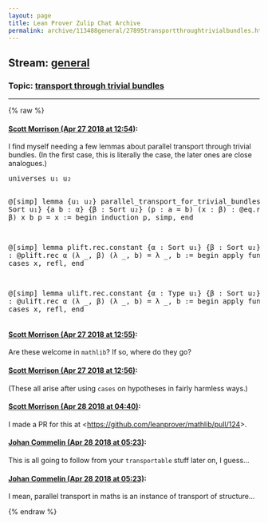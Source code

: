 ```yaml
---
layout: page
title: Lean Prover Zulip Chat Archive 
permalink: archive/113488general/27895transportthroughtrivialbundles.html
---
```


## Stream: [general](index.html)
### Topic: [transport through trivial bundles](27895transportthroughtrivialbundles.html)

---


{% raw %}
#### [ Scott Morrison (Apr 27 2018 at 12:54)](https://leanprover.zulipchat.com/#narrow/stream/113488-general/topic/transport%20through%20trivial%20bundles/near/125769004):
<p>I find myself needing a few lemmas about parallel transport through trivial bundles. (In the first case, this is literally the case, the later ones are close analogues.)</p>
<div class="codehilite"><pre><span></span>universes u₁ u₂

@[simp] lemma {u₁ u₂} parallel_transport_for_trivial_bundles {α : Sort u₁} {a b : α} {β : Sort u₂} (p : a = b) (x : β) : @eq.rec α a (λ _, β) x b p = x :=
begin
  induction p,
  simp,
end

@[simp] lemma plift.rec.constant {α : Sort u₁} {β : Sort u₂} (b : β) : @plift.rec α (λ _, β) (λ _, b) = λ _, b :=
begin
  apply funext,
  intros,
  cases x,
  refl,
end

@[simp] lemma ulift.rec.constant {α : Type u₁} {β : Sort u₂} (b : β) : @ulift.rec α (λ _, β) (λ _, b) = λ _, b :=
begin
  apply funext,
  intros,
  cases x,
  refl,
end
</pre></div>

#### [ Scott Morrison (Apr 27 2018 at 12:55)](https://leanprover.zulipchat.com/#narrow/stream/113488-general/topic/transport%20through%20trivial%20bundles/near/125769016):
<p>Are these welcome in <code>mathlib</code>? If so, where do they go?</p>

#### [ Scott Morrison (Apr 27 2018 at 12:56)](https://leanprover.zulipchat.com/#narrow/stream/113488-general/topic/transport%20through%20trivial%20bundles/near/125769054):
<p>(These all arise after using <code>cases</code> on hypotheses in fairly harmless ways.)</p>

#### [ Scott Morrison (Apr 28 2018 at 04:40)](https://leanprover.zulipchat.com/#narrow/stream/113488-general/topic/transport%20through%20trivial%20bundles/near/125803956):
<p>I made a PR for this at &lt;<a href="https://github.com/leanprover/mathlib/pull/124" target="_blank" title="https://github.com/leanprover/mathlib/pull/124">https://github.com/leanprover/mathlib/pull/124</a>&gt;.</p>

#### [ Johan Commelin (Apr 28 2018 at 05:23)](https://leanprover.zulipchat.com/#narrow/stream/113488-general/topic/transport%20through%20trivial%20bundles/near/125805005):
<p>This is all going to follow from your <code>transportable</code> stuff later on, I guess...</p>

#### [ Johan Commelin (Apr 28 2018 at 05:23)](https://leanprover.zulipchat.com/#narrow/stream/113488-general/topic/transport%20through%20trivial%20bundles/near/125805006):
<p>I mean, parallel transport in maths is an instance of transport of structure...</p>


{% endraw %}
